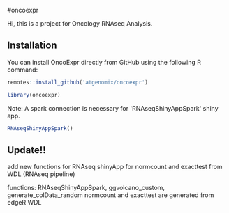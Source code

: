 #oncoexpr

Hi, this is a project for Oncology RNAseq Analysis.

## Installation

You can install OncoExpr directly from GitHub using the following R command:

```R
remotes::install_github('atgenomix/oncoexpr')
```

```R
library(oncoexpr)
```

Note: A spark connection is necessary for 'RNAseqShinyAppSpark' shiny app.
```R
RNAseqShinyAppSpark()
```

## Update!!

add new functions for RNAseq shinyApp for normcount and exacttest from WDL (RNAseq pipeline)   

functions: RNAseqShinyAppSpark, ggvolcano_custom, generate_colData_random
normcount and exacttest are generated from edgeR WDL
